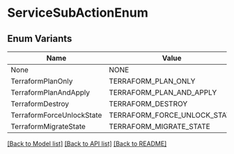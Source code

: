 # ServiceSubActionEnum

## Enum Variants

| Name | Value |
|---- | -----|
| None | NONE |
| TerraformPlanOnly | TERRAFORM_PLAN_ONLY |
| TerraformPlanAndApply | TERRAFORM_PLAN_AND_APPLY |
| TerraformDestroy | TERRAFORM_DESTROY |
| TerraformForceUnlockState | TERRAFORM_FORCE_UNLOCK_STATE |
| TerraformMigrateState | TERRAFORM_MIGRATE_STATE |


[[Back to Model list]](../README.md#documentation-for-models) [[Back to API list]](../README.md#documentation-for-api-endpoints) [[Back to README]](../README.md)



